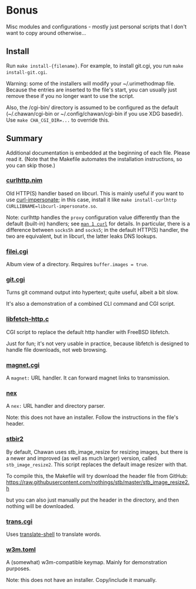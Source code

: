 # Bonus

Misc modules and configurations - mostly just personal scripts that I
don't want to copy around otherwise...

## Install

Run `make install-{filename}`. For example, to install git.cgi, you run
`make install-git.cgi`.

Warning: some of the installers will modify your ~/.urimethodmap file.
Because the entries are inserted to the file's start, you can usually
just remove these if you no longer want to use the script.

Also, the /cgi-bin/ directory is assumed to be configured as the default
(~/.chawan/cgi-bin or ~/.config/chawan/cgi-bin if you use XDG basedir).
Use `make CHA_CGI_DIR=...` to override this.

## Summary

Additional documentation is embedded at the beginning of each file.
Please read it. (Note that the Makefile automates the installation
instructions, so you can skip those.)

### [curlhttp.nim](curlhttp.nim)

Old HTTP(S) handler based on libcurl.  This is mainly useful if you want
to use [curl-impersonate](https://github.com/lexiforest/curl-impersonate);
in this case, install it like
`make install-curlhttp CURLLIBNAME=libcurl-impersonate.so`.

Note: curlhttp handles the `proxy` configuration value differently than
the default (built-in) handlers; see [`man 1 curl`](man:curl(1)) for
details.  In particular, there is a difference between `socks5h` and
`socks5`; in the default HTTP(S) handler, the two are equivalent, but in
libcurl, the latter leaks DNS lookups.

### [filei.cgi](filei.cgi)

Album view of a directory. Requires `buffer.images = true`.

### [git.cgi](git.cgi)

Turns git command output into hypertext; quite useful, albeit a bit
slow.

It's also a demonstration of a combined CLI command and CGI script.

### [libfetch-http.c](libfetch-http.c)

CGI script to replace the default http handler with FreeBSD libfetch.

Just for fun; it's not very usable in practice, because libfetch is
designed to handle file downloads, not web browsing.

### [magnet.cgi](magnet.cgi)

A `magnet:` URL handler. It can forward magnet links to transmission.

### [nex](nex)

A `nex:` URL handler and directory parser.

Note: this does not have an installer.  Follow the instructions in the
file's header.

### [stbir2](stbir2/)

By default, Chawan uses stb_image_resize for resizing images, but there
is a newer and improved (as well as much larger) version, called
`stb_image_resize2`. This script replaces the default image resizer
with that.

To compile this, the Makefile will try download the header file from
GitHub: <https://raw.githubusercontent.com/nothings/stb/master/stb_image_resize2.h>

but you can also just manually put the header in the directory, and then
nothing will be downloaded.

### [trans.cgi](trans.cgi)

Uses [translate-shell](https://github.com/soimort/translate-shell) to
translate words.

### [w3m.toml](w3m.toml)

A (somewhat) w3m-compatible keymap. Mainly for demonstration purposes.

Note: this does not have an installer. Copy/include it manually.
